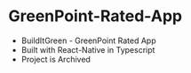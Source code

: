 # GreenPoint-Rated-App
- BuildItGreen - GreenPoint Rated App
- Built with React-Native in Typescript
- Project is Archived
